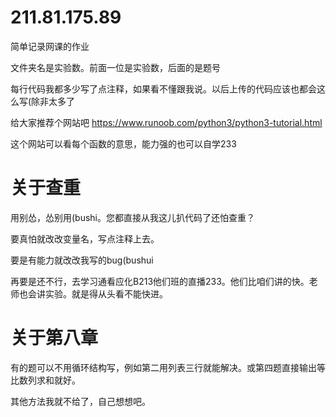 # 211.81.175.89
简单记录网课的作业

文件夹名是实验数。前面一位是实验数，后面的是题号

每行代码我都多少写了点注释，如果看不懂跟我说。以后上传的代码应该也都会这么写(除非太多了

给大家推荐个网站吧
https://www.runoob.com/python3/python3-tutorial.html

这个网站可以看每个函数的意思，能力强的也可以自学233

# 关于查重
用别怂，怂别用(bushi。您都直接从我这儿扒代码了还怕查重？

要真怕就改改变量名，写点注释上去。

要是有能力就改改我写的bug(bushui

再要是还不行，去学习通看应化B213他们班的直播233。他们比咱们讲的快。老师也会讲实验。就是得从头看不能快进。

# 关于第八章
有的题可以不用循环结构写，例如第二用列表三行就能解决。或第四题直接输出等比数列求和就好。

其他方法我就不给了，自己想想吧。
